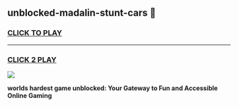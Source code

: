 
## unblocked-madalin-stunt-cars 👋
<h3>
<a href="https://premium.freeplayer.one?title=unblocked-madalin-stunt-cars&ref=14F">CLICK TO PLAY</a></h3>
<hr>

<h3>
<a href="https://premium.freeplayer.one?title=unblocked-madalin-stunt-cars&ref=14F">CLICK 2 PLAY</a>
  
</h3>

<a href="https://premium.freeplayer.one?title=unblocked-madalin-stunt-cars&ref=12F/"><img src="https://clearcache.store/games.png"></a>


**worlds hardest game unblocked: Your Gateway to Fun and Accessible Online Gaming**

